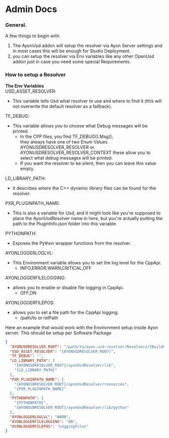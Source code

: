 # Admin Docs

### General.

A few things to begin with.

1. The AyonUsd addon will setup the resolver via Ayon Server settings and in
   most cases this will be enough for Studio Deployment.
2. you can setup the resolver via Env variables like any other OpenUsd addon
   just in case you need some special Requirements.

### How to setup a Resolver

**The Env Variables**\
USD_ASSET_RESOLVER:

- This variable tells Usd what resolver to use and where to find it (this will
  not overwrite the default resolver as a fallback).

TF_DEBUG:

- This variable allows you to choose what Debug messages will be printed.
  - In the CPP files, you find TF_DEBUG().Msg();\
    they always have one of two Enum Values AYONUSDRESOLVER_RESOLVER or
    AYONUSDRESOLVER_RESOLVER_CONTEXT these allow you to select what debug
    messages will be printed.
  - If you want the resolver to be silent, then you can leave this value empty.

LD_LIBRARY_PATH:

- it describes where the C++ dynamic library files can be found for the
  resolver.

PXR_PLUGINPATH_NAME:

- This is also a variable for Usd, and it might look like you're supposed to
  place the AyonUsdResolver name in here, but you're actually putting the path
  to the PluginInfo.json folder into this variable.

PYTHONPATH:

- Exposes the Python wrapper functions from the resolver.

AYONLOGGERLOGLVL:

- This Environment variable allows you to set the log level for the CppApi.
  - INFO,ERROR,WARN,CRITICAL,OFF

AYONLOGGERFILELOGGING:

- allows you to enable or disable file logging in CppApi.
  - OFF,ON

AYONLOGGERFILEPOS:

- allows you to set a file path for the CppApi logging.
  - /path/to or relPath

Here an example that would work with the Environment setup inside Ayon server.
This should be setup per Software Package

```json
{
  "AYONUSDRESOLVER_ROOT": "/path/to/ayon-usd-resolver/Resolvers/{BuildPlugin path + name}",
  "USD_ASSET_RESOLVER": "{AYONUSDRESOLVER_ROOT}",
  "TF_DEBUG": "",
  "LD_LIBRARY_PATH": [
    "{AYONUSDRESOLVER_ROOT}/ayonUsdResolver/lib",
    "{LD_LIBRARY_PATH}"
  ],
  "PXR_PLUGINPATH_NAME": [
    "{AYONUSDRESOLVER_ROOT}/ayonUsdResolver/resources",
    "{PXR_PLUGINPATH_NAME}"
  ],
  "PYTHONPATH": [
    "{PYTHONPATH}",
    "{AYONUSDRESOLVER_ROOT}/ayonUsdResolver/lib/python"
  ],
  "AYONLOGGERLOGLVL": "WARN",
  "AYONLOGGERFILELOGGING": "ON",
  "AYONLOGGERFILEPOS": "LoggingFiles"
}
```
